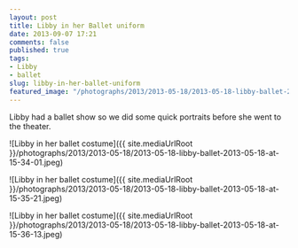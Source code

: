 ```yaml
---
layout: post
title: Libby in her Ballet uniform
date: 2013-09-07 17:21
comments: false
published: true
tags:
- Libby
- ballet
slug: libby-in-her-ballet-uniform
featured_image: "/photographs/2013/2013-05-18/2013-05-18-libby-ballet-2013-05-18-at-15-34-01.jpeg"
---
```

Libby had a ballet show so we did some quick portraits before she went to the theater.

![Libby in her ballet costume]({{ site.mediaUrlRoot }}/photographs/2013/2013-05-18/2013-05-18-libby-ballet-2013-05-18-at-15-34-01.jpeg)

![Libby in her ballet costume]({{ site.mediaUrlRoot }}/photographs/2013/2013-05-18/2013-05-18-libby-ballet-2013-05-18-at-15-35-21.jpeg)

![Libby in her ballet costume]({{ site.mediaUrlRoot }}/photographs/2013/2013-05-18/2013-05-18-libby-ballet-2013-05-18-at-15-36-13.jpeg)
